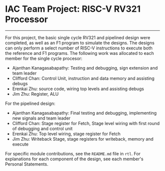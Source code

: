 # IAC Team Project: RISC-V RV321 Processor

---

For this project, the basic single cycle RV321 and pipelined design were completed, as well as an F1 program to simulate the designs. The designs can only perform a select number of RISC-V instructions to execute both the reference and F1 programs. The following work was allocated to each member for the single cycle procesor:

* Ajanthan Kanagasabapathy: Testing and debugging, sign extension and team leader
* Clifford Chan: Control Unit, instruction and data memory and assisting debugs
* Erenkai Zhu: source code, wiring top levels and assisting debugs
* Jim Zhu: Register, ALU

For the pipelined design:

* Ajanthan Kanagasabapathy: Final testing and debugging, implementing new signals and team leader
* Clifford Chan: Stage register for Fetch, Stage level wiring with first round of debugging and control unit
* Erenkai Zhu: Top level wiring, stage register for Fetch
* Jim Zhu: Writeback Stage, stage registers for writeback, memory and execute

For specific module contributions, see the `README.md` file in `rtl`. For explanations for each component of the design, see each member's Personal Statements.
